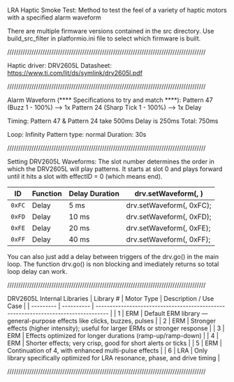 LRA Haptic Smoke Test: Method to test the feel of a variety of haptic motors with a specified alarm waveform

There are multiple firmware versions contained in the src directory.
Use build_src_filter in platformio.ini file to select which firmware is built.

//////////////////////////////////////////////////////////////////////////////////////////

Haptic driver: DRV2605L
Datasheet: https://www.ti.com/lit/ds/symlink/drv2605l.pdf

//////////////////////////////////////////////////////////////////////////////////////////

Alarm Waveform (**** Specifications to try and match ****):
Pattern 47 (Buzz 1 - 100%) --> 1x
Pattern 24 (Sharp Tick 1 - 100%) --> 1x
Delay

Timing:
Pattern 47 & Pattern 24 take 500ms
Delay is 250ms
Total: 750ms

Loop: Infinity
Pattern type: normal
Duration: 30s

//////////////////////////////////////////////////////////////////////////////////////////

Setting DRV2605L Waveforms:
The slot number determines the order in which the DRV2605L will play patterns. It starts at slot 0 and plays forward until it hits a slot with effectID = 0 (which means end).

| ID     | Function | Delay Duration | drv.setWaveform(<slot>, <effectID>) |
| ------ | -------- | -------------- | ----------------------------------- |
| `0xFC` | Delay    | 5 ms           | drv.setWaveform(<slot>, 0xFC);      |
| `0xFD` | Delay    | 10 ms          | drv.setWaveform(<slot>, 0xFD);      |
| `0xFE` | Delay    | 20 ms          | drv.setWaveform(<slot>, 0xFE);      |
| `0xFF` | Delay    | 40 ms          | drv.setWaveform(<slot>, 0xFF);      |

You can also just add a delay between triggers of the drv.go() in the main loop.
The function drv.go() is non blocking and  imediately returns so total loop delay can work.

//////////////////////////////////////////////////////////////////////////////////////////

DRV2605L Internal Libraries
| Library # | Motor Type | Description / Use Case                                                             |
| --------- | ---------- | ---------------------------------------------------------------------------------- |
| 1         | ERM        | Default ERM library — general-purpose effects like clicks, buzzes, pulses          |
| 2         | ERM        | Stronger effects (higher intensity); useful for larger ERMs or stronger response   |
| 3         | ERM        | Effects optimized for longer durations (ramp-up/ramp-down)                         |
| 4         | ERM        | Shorter effects; very crisp, good for short alerts or ticks                        |
| 5         | ERM        | Continuation of 4, with enhanced multi-pulse effects                               |
| 6         | LRA        | Only library specifically optimized for LRA resonance, phase, and drive timing     |

//////////////////////////////////////////////////////////////////////////////////////////